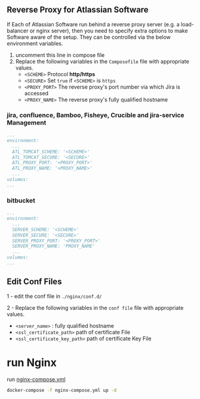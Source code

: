 ## Reverse Proxy for Atlassian Software

If Each of Atlassian Software run behind a reverse proxy server (e.g. a load-balancer or nginx server), then you need to specify extra options to make Software aware of the setup. They can be controlled via the below environment variables.


1. uncomment this line in compose file
2. Replace the following variables in the `Composefile` file with 
appropriate values.
   -  `<SCHEME>` Protocol **http/https**
   -  `<SECURE>` Set `true` if `<SCHEME>` is `https`
   -  `<PROXY_PORT>` The reverse proxy's port number via which Jira is accessed
   - `<PROXY_NAME>` The reverse proxy's fully qualified hostname




### jira, confluence, Bamboo, Fisheye, Crucible and jira-service Management

```yml
...
environment:      
  ...
  ATL_TOMCAT_SCHEME: '<SCHEME>'
  ATL_TOMCAT_SECURE: '<SECURE>'
  ATL_PROXY_PORT: '<PROXY_PORT>'
  ATL_PROXY_NAME: '<PROXY_NAME>'
  ...
volumes:
...
```
### bitbucket
```yml
...
environment:      
  ...
  SERVER_SCHEME: '<SCHEME>'
  SERVER_SECURE: '<SECURE>'
  SERVER_PROXY_PORT: '<PROXY_PORT>'
  SERVER_PROXY_NAME: 'PROXY_NAME'
  ...
volumes:
...
```

## Edit Conf Files 


1 - edit the conf file in `./nginx/conf.d/`

2 - Replace the following variables in the `conf file` file with appropriate values.

- `<server_name>` : fully qualified hostname
-  `<ssl_certificate_path>` path of certificate File
-  `<ssl_certificate_key_path>` path of certificate Key File

# run Nginx

run [nginx-compose.yml](/nginx-compose.yml)


```bash
docker-compose -f nginx-compose.yml up -d
```
